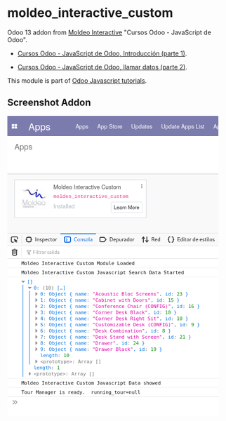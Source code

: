 # moldeo_interactive_custom

Odoo 13 addon from [Moldeo Interactive](https://www.moldeointeractive.com.ar) "Cursos Odoo - JavaScript de Odoo".

- [Cursos Odoo - JavaScript de Odoo, Introducción (parte 1)](https://www.youtube.com/watch?v=6XQiZ0v2zcQ).

- [Cursos Odoo - JavaScript de Odoo, llamar datos (parte 2)](https://www.youtube.com/watch?v=ALMkbRppWSo).

This module is part of [Odoo Javascript tutorials](https://www.youtube.com/c/moldeointeractive/search?query=odoo%20javascript).

## Screenshot Addon

![Screenshot Addon](./static/description/screenshot.png "Screenshot Addon")

